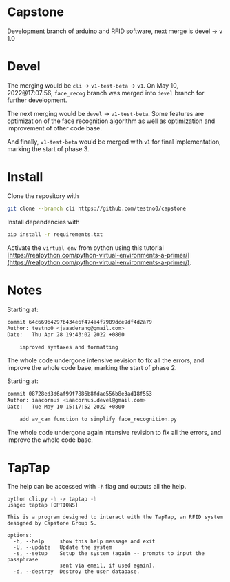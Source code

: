 # Capstone

Development branch of arduino and RFID software, next merge is devel -> v 1.0

# Devel

The merging would be `cli` -> `v1-test-beta` -> `v1`. On May 10, 2022@17:07:56, `face_recog` branch was merged into `devel` branch for further development.

The next merging would be `devel` -> `v1-test-beta`. Some features are optimization of the face recognition algorithm as well as optimization and improvement of other code base.

And finally, `v1-test-beta` would be merged with `v1` for final implementation, marking the start of phase 3.

# Install

Clone the repository with

```bash
git clone --branch cli https://github.com/testno0/capstone
```

Install dependencies with

```bash
pip install -r requirements.txt
```

Activate the `virtual env` from python using this tutorial [https://realpython.com/python-virtual-environments-a-primer/](https://realpython.com/python-virtual-environments-a-primer/).

# Notes
Starting at:

```bash
commit 64c669b4297b434e6f474a4f7909dce9df4d2a79
Author: testno0 <jaaaderang@gmail.com>
Date:   Thu Apr 28 19:43:02 2022 +0800

    improved syntaxes and formatting
```

The whole code undergone intensive revision to fix all the errors, and improve the whole code base, marking the start of phase 2.

Starting at:

```bash
commit 08728ed3d6af99f7886b8fdae556b8e3ad18f553
Author: iaacornus <iaacornus.devel@gmail.com>
Date:   Tue May 10 15:17:52 2022 +0800

    add av_cam function to simplify face_recognition.py
```

The whole code undergone again intensive revision to fix all the errors, and improve the whole code base.

# TapTap

The help can be accessed with `-h` flag and outputs all the help.

```
python cli.py -h -> taptap -h
usage: taptap [OPTIONS]

This is a program designed to interact with the TapTap, an RFID system
designed by Capstone Group 5.

options:
  -h, --help     show this help message and exit
  -U, --update   Update the system
  -s, --setup    Setup the system (again -- prompts to input the passphrase
                 sent via email, if used again).
  -d, --destroy  Destroy the user database.
```
